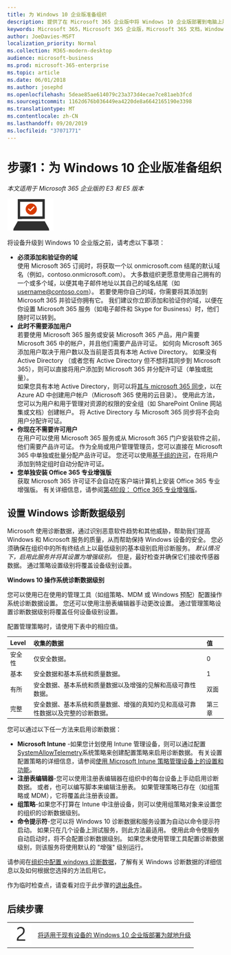 ```yaml
---
title: 为 Windows 10 企业版准备组织
description: 提供了在 Microsoft 365 企业版中将 Windows 10 企业版部署到电脑上所需步骤的高级别指南。
keywords: Microsoft 365，Microsoft 365 企业版，Microsoft 365 文档，Windows 10 企业版，部署
author: JoeDavies-MSFT
localization_priority: Normal
ms.collection: M365-modern-desktop
audience: microsoft-business
ms.prod: microsoft-365-enterprise
ms.topic: article
ms.date: 06/01/2018
ms.author: josephd
ms.openlocfilehash: 5deae85ae614079c23a373d4ecae7ce81aeb3fcd
ms.sourcegitcommit: 1162d676b036449ea4220de8a6642165190e3398
ms.translationtype: MT
ms.contentlocale: zh-CN
ms.lasthandoff: 09/20/2019
ms.locfileid: "37071771"
---
```

# <a name="step-1-prepare-your-organization-for-windows-10-enterprise"></a>步骤1：为 Windows 10 企业版准备组织

*本文适用于 Microsoft 365 企业版的 E3 和 E5 版本*

![](./media/deploy-foundation-infrastructure/win10enterprise_icon-small.png)

将设备升级到 Windows 10 企业版之前，请考虑以下事项：

- **必须添加和验证你的域** <br>
  使用 Microsoft 365 订阅时，将获取一个以 onmicrosoft.com 结尾的默认域名（例如，contoso.onmicrosoft.com）。 大多数组织更愿意使用自己拥有的一个或多个域，以便其电子邮件地址以其自己的域名结尾（如 username@contoso.com）。 若要使用你自己的域，你需要将其添加到 Microsoft 365 并验证你拥有它。 我们建议你立即添加和验证你的域，以便在你设置 Microsoft 365 服务（如电子邮件和 Skype for Business）时，他们随时可以转到。
- **此时不需要添加用户** <br>
  若要使用 Microsoft 365 服务或安装 Microsoft 365 产品，用户需要 Microsoft 365 中的帐户，并且他们需要产品许可证。 如何向 Microsoft 365 添加用户取决于用户数以及当前是否具有本地 Active Directory。 如果没有 Active Directory （或者您有 Active Directory 但不想将其同步到 Microsoft 365），则可以直接将用户添加到 Microsoft 365 并分配许可证（单独或批量）。 <br>
  如果您具有本地 Active Directory，则可以将[其与 microsoft 365 同步](identity-add-user-accounts.md#identity-sync)，以在 Azure AD 中创建用户帐户（Microsoft 365 使用的云目录）。 使用此方法，您可以为用户和用于管理对资源的权限的安全组（如 SharePoint Online 网站集或文档）创建帐户。 将 Active Directory 与 Microsoft 365 同步将不会向用户分配许可证。
- **你现在不需要许可用户** <br>
  在用户可以使用 Microsoft 365 服务或从 Microsoft 365 门户安装软件之前，他们需要产品许可证。 作为全局或用户管理管理员，您可以直接在 Microsoft 365 中单独或批量分配产品许可证。 您还可以使用[基于组的许可](identity-use-group-management.md#identity-group-license)，在将用户添加到特定组时自动分配许可证。 
- **您单独安装 Office 365 专业增强版** <br>
  获取 Microsoft 365 许可证不会自动在客户端计算机上安装 Office 365 专业增强版。 有关详细信息，请参阅[第4阶段： Office 365 专业增强版](office365proplus-infrastructure.md)。 

## <a name="set-windows-diagnostics-data-level"></a>设置 Windows 诊断数据级别

Microsoft 使用诊断数据，通过识别恶意软件趋势和其他威胁，帮助我们提高 Windows 和 Microsoft 服务的质量，从而帮助保持 Windows 设备的安全。 您必须确保在组织中的所有终结点上以最低级别的基本级别启用诊断服务。 *默认情况下，启用此服务并将其设置为增强级别。* 但是，最好检查并确保它们接收传感器数据。 通过策略设置级别将覆盖设备级别设置。 

**Windows 10 操作系统诊断数据级别**

您可以使用已在使用的管理工具（如组策略、MDM 或 Windows 预配）配置操作系统诊断数据设置。 您还可以使用注册表编辑器手动更改设置。 通过管理策略设置诊断数据级别将覆盖任何设备级别设置。

配置管理策略时，请使用下表中的相应值。

| Level | 收集的数据 | 值 |
|:--- |:--- |:--- |
| 安全性 | 仅安全数据。 | 0 |
| 基本 | 安全数据和基本系统和质量数据。 | 1 |
| 有所 | 安全数据、基本系统和质量数据以及增强的见解和高级可靠性数据。 | 双面 |
| 完整 | 安全数据、基本系统和质量数据、增强的真知灼见和高级可靠性数据以及完整的诊断数据。 | 第三章 |

您可以通过以下任一方法来启用诊断数据：

* **Microsoft Intune** -如果您计划使用 Intune 管理设备，则可以通过配置<a href="https://docs.microsoft.com/windows/client-management/mdm/policy-csp-system#system-allowtelemetry" target="blank">SystemAllowTelemetry</a>系统策略来创建配置策略来启用诊断数据。 有关设置配置策略的详细信息，请参阅[使用 Microsoft Intune 策略管理设备上的设置和功能](https://aka.ms/intuneconfigpolicies)。
* **注册表编辑器**-您可以使用注册表编辑器在组织中的每台设备上手动启用诊断数据。 或者，也可以编写脚本来编辑注册表。 如果管理策略已存在（如组策略或 MDM），它将覆盖此注册表设置。
* **组策略**-如果您不打算在 Intune 中注册设备，则可以使用组策略对象来设置您的组织的诊断数据级别。
* **命令提示符**-您可以将 Windows 10 诊断数据和服务设置为自动以命令提示符启动。 如果只在几个设备上测试服务，则此方法最适用。 使用此命令使服务自动启动时，将不会配置诊断数据级别。 如果您未使用管理工具配置诊断数据级别，则该服务将使用默认的 "增强" 级别运行。

请参阅在[组织中配置 windows 诊断数据](https://docs.microsoft.com/windows/configuration/configure-windows-diagnostic-data-in-your-organization)，了解有关 Windows 诊断数据的详细信息以及如何根据您选择的方法启用它。

作为临时检查点，请查看对应于此步骤的[退出条件](windows10-exit-criteria.md#crit-windows10-step1)。

## <a name="next-step"></a>后续步骤

|||
|:-------|:-----|
|![](./media/stepnumbers/Step2.png)| [将适用于现有设备的 Windows 10 企业版部署为就地升级](windows10-deploy-inplaceupgrade.md) |






